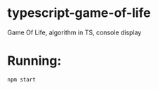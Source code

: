# typescript-game-of-life
Game Of Life, algorithm in TS, console display

# Running:
```
npm start
```
